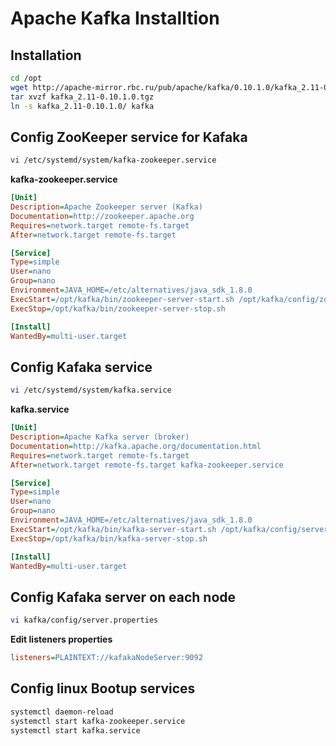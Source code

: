 # Apache Kafka Installtion

## Installation
```sh
cd /opt
wget http://apache-mirror.rbc.ru/pub/apache/kafka/0.10.1.0/kafka_2.11-0.10.1.0.tgz
tar xvzf kafka_2.11-0.10.1.0.tgz
ln -s kafka_2.11-0.10.1.0/ kafka
```

## Config ZooKeeper service for Kafaka
```sh
vi /etc/systemd/system/kafka-zookeeper.service
```
**kafka-zookeeper.service**
```ini
[Unit]
Description=Apache Zookeeper server (Kafka)
Documentation=http://zookeeper.apache.org
Requires=network.target remote-fs.target
After=network.target remote-fs.target

[Service]
Type=simple
User=nano
Group=nano
Environment=JAVA_HOME=/etc/alternatives/java_sdk_1.8.0
ExecStart=/opt/kafka/bin/zookeeper-server-start.sh /opt/kafka/config/zookeeper.properties
ExecStop=/opt/kafka/bin/zookeeper-server-stop.sh

[Install]
WantedBy=multi-user.target
```
## Config Kafaka service
```sh
vi /etc/systemd/system/kafka.service
```
**kafka.service**
```ini
[Unit]
Description=Apache Kafka server (broker)
Documentation=http://kafka.apache.org/documentation.html
Requires=network.target remote-fs.target
After=network.target remote-fs.target kafka-zookeeper.service

[Service]
Type=simple
User=nano
Group=nano
Environment=JAVA_HOME=/etc/alternatives/java_sdk_1.8.0
ExecStart=/opt/kafka/bin/kafka-server-start.sh /opt/kafka/config/server.properties
ExecStop=/opt/kafka/bin/kafka-server-stop.sh

[Install]
WantedBy=multi-user.target
```
## Config Kafaka server on each node
```sh
vi kafka/config/server.properties
```
**Edit listeners properties**
```ini
listeners=PLAINTEXT://kafakaNodeServer:9092
```

## Config linux Bootup services
```sh
systemctl daemon-reload
systemctl start kafka-zookeeper.service
systemctl start kafka.service
```
